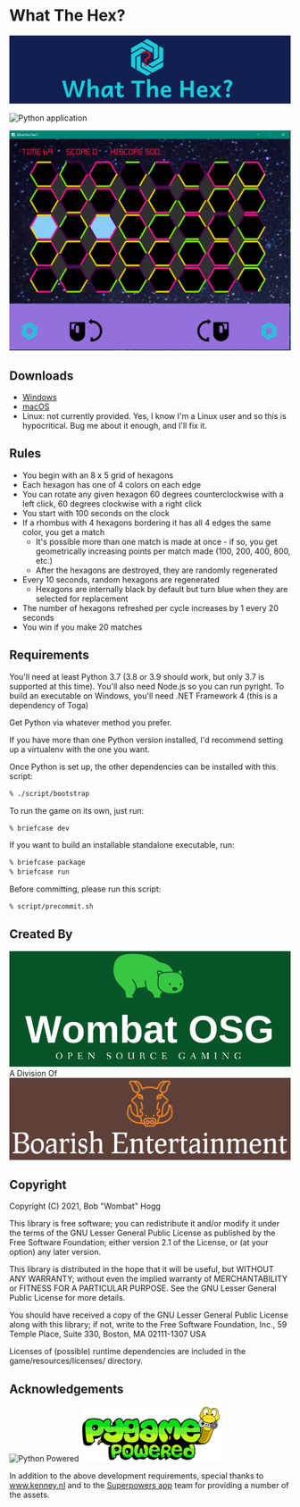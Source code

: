 # What The Hex?

![What The Hex?](logo.png)

![Python application](https://github.com/rwhogg/what-the-hex/workflows/Python%20application/badge.svg)

![Screenshot](screenshot.png)

## Downloads

* [Windows](https://github.com/rwhogg/what-the-hex/releases/download/v0.1.0/What.The.Hex.msi)
* [macOS](https://github.com/rwhogg/what-the-hex/releases/download/v0.1.0/What.The.Hex_macos.zip)
* Linux: not currently provided. Yes, I know I'm a Linux user and so this is hypocritical. Bug me about it enough, and I'll fix it.

## Rules

* You begin with an 8 x 5 grid of hexagons
* Each hexagon has one of 4 colors on each edge
* You can rotate any given hexagon 60 degrees counterclockwise with a left click, 60 degrees clockwise with a right click
* You start with 100 seconds on the clock
* If a rhombus with 4 hexagons bordering it has all 4 edges the same color, you get a match
    * It's possible more than one match is made at once - if so, you get geometrically increasing points per match made (100, 200, 400, 800, etc.)
    * After the hexagons are destroyed, they are randomly regenerated
* Every 10 seconds, random hexagons are regenerated
    * Hexagons are internally black by default but turn blue when they are selected for replacement
* The number of hexagons refreshed per cycle increases by 1 every 20 seconds
* You win if you make 20 matches

## Requirements

You'll need at least Python 3.7 (3.8 or 3.9 should work, but only 3.7 is supported at this time).
You'll also need Node.js so you can run pyright.
To build an executable on Windows, you'll need .NET Framework 4 (this is a dependency of Toga)

Get Python via whatever method you prefer.

If you have more than one Python version installed, I'd recommend setting up a virtualenv with the one you want.

Once Python is set up, the other dependencies can be installed with this script:

```bash
% ./script/bootstrap
```

To run the game on its own, just run:

```bash
% briefcase dev
```

If you want to build an installable standalone executable, run:

```bash
% briefcase package
% briefcase run
```

Before committing, please run this script:

```bash
% script/precommit.sh
```

## Created By

![Wombat OSG](wombat-osg.png)
A Division Of
![Boarish Entertainment](boarish-entertainment.png)

## Copyright

Copyright (C) 2021, Bob "Wombat" Hogg

This library is free software; you can redistribute it and/or
modify it under the terms of the GNU Lesser General Public
License as published by the Free Software Foundation; either
version 2.1 of the License, or (at your option) any later version.

This library is distributed in the hope that it will be useful,
but WITHOUT ANY WARRANTY; without even the implied warranty of
MERCHANTABILITY or FITNESS FOR A PARTICULAR PURPOSE.  See the GNU
Lesser General Public License for more details.

You should have received a copy of the GNU Lesser General Public
License along with this library; if not, write to the Free Software
Foundation, Inc., 59 Temple Place, Suite 330, Boston, MA  02111-1307  USA

Licenses of (possible) runtime dependencies are included in the game/resources/licenses/ directory.

## Acknowledgements

![Python Powered](https://www.python.org/static/community_logos/python-powered-w-140x56.png)
![Powered by pygame](pygame_powered.gif)

In addition to the above development requirements, special thanks to www.kenney.nl and to the
[Superpowers app](http://superpowers-html5.com/) team for providing a number of the assets.
